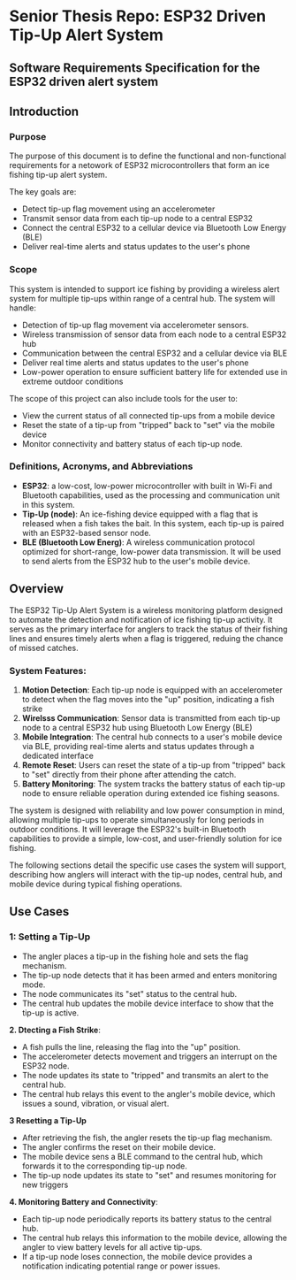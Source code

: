 # Senior Thesis Repo: ESP32 Driven Tip-Up Alert System

## Software Requirements Specification for the ESP32 driven alert system

## Introduction

### Purpose
The purpose of this document is to define the functional and non-functional requirements for a netowork of ESP32 microcontrollers that form an ice fishing tip-up alert system.

The key goals are:
- Detect tip-up flag movement using an accelerometer
- Transmit sensor data from each tip-up node to a central ESP32
- Connect the central ESP32 to a cellular device via Bluetooth Low Energy (BLE)
- Deliver real-time alerts and status updates to the user's phone

### Scope
This system is intended to support ice fishing by providing a wireless alert system for multiple tip-ups within range of a central hub. The system will handle:
 - Detection of tip-up flag movement via accelerometer sensors.
 - Wireless transmission of sensor data from each node to a central ESP32 hub
 - Communication between the central ESP32 and a cellular device via BLE
 - Deliver real time alerts and status updates to the user's phone
 - Low-power operation to ensure sufficient battery life for extended use in extreme outdoor conditions

The scope of this project can also include tools for the user to:
- View the current status of all connected tip-ups from a mobile device
- Reset the state of a tip-up from "tripped" back to "set" via the mobile device
- Monitor connectivity and battery status of each tip-up node.

### Definitions, Acronyms, and Abbreviations
- **ESP32**: a low-cost, low-power microcontroller with built in Wi-Fi and Bluetooth capabilities, used as the processing and communication unit in this system.
- **Tip-Up (node)**: An ice-fishing device equipped with a flag that is released when a fish takes the bait. In this system, each tip-up is paired with an ESP32-based sensor node.
- **BLE (Bluetooth Low Energ)**: A wireless communication protocol optimized for short-range, low-power data transmission. It will be used to send alerts from the ESP32 hub to the user's mobile device.


## Overview

The ESP32 Tip-Up Alert System is a wireless monitoring platform designed to automate the detection and notification of ice fishing tip-up activity. It serves as the primary interface for anglers to track the status of their fishing lines and ensures timely alerts when a flag is triggered, reduing the chance of missed catches.

### System Features:
1. **Motion Detection**: Each tip-up node is equipped with an accelerometer to detect when the flag moves into the "up" position, indicating a fish strike
2. **Wirelsss Communication**: Sensor data is transmitted from each tip-up node to a central ESP32 hub using Bluetooth Low Energy (BLE)
3. **Mobile Integration**: The central hub connects to a user's mobile device via BLE, providing real-time alerts and status updates through a dedicated interface
4. **Remote Reset**: Users can reset the state of a tip-up from "tripped" back to "set" directly from their phone after attending the catch.
5. **Battery Monitoring**: The system tracks the battery status of each tip-up node to ensure reliable operation during extended ice fishing seasons.

The system is designed with reliability and low power consumption in mind, allowing multiple tip-ups to operate simultaneously for long periods in outdoor conditions. It will leverage the ESP32's built-in Bluetooth capabilities to provide a simple, low-cost, and user-friendly solution for ice fishing.

The following sections detail the specific use cases the system will support, describing how anglers will interact with the tip-up nodes, central hub, and mobile device during typical fishing operations.

## Use Cases

### 1: Setting a Tip-Up
- The angler places a tip-up in the fishing hole and sets the flag mechanism.
- The tip-up node detects that it has been armed and enters monitoring mode.
- The node communicates its "set" status to the central hub.
- The central hub updates the mobile device interface to show that the tip-up is active.

**2. Dtecting a Fish Strike**:
- A fish pulls the line, releasing the flag into the "up" position.
- The accelerometer detects movement and triggers an interrupt on the ESP32 node.
- The node updates its state to "tripped" and transmits an alert to the central hub.
- The central hub relays this event to the angler's mobile device, which issues a sound, vibration, or visual alert.

**3 Resetting a Tip-Up**
- After retrieving the fish, the angler resets the tip-up flag mechanism.
- The angler confirms the reset on their mobile device.
- The mobile device sens a BLE command to the central hub, which forwards it to the corresponding tip-up node.
- The tip-up node updates its state to "set" and resumes monitoring for new triggers

**4. Monitoring Battery and Connectivity**:
- Each tip-up node periodically reports its battery status to the central hub.
- The central hub relays this information to the mobile device, allowing the angler to view battery levels for all active tip-ups.
- If a tip-up node loses connection, the mobile device provides a notification indicating potential range or power issues.

